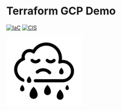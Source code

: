 # Terraform GCP Demo



[![IaC](https://app.demo.soluble.cloud/api/v1/public/badges/dad26c39-303c-47d3-9e7a-d4628354b76c.svg)](https://app.demo.soluble.cloud/repos/details/github.com/insecurecorp/terraform-gcp)  [![CIS](https://app.demo.soluble.cloud/api/v1/public/badges/3b319835-90f8-4c55-b815-339d8756d97c.svg)](https://app.demo.soluble.cloud/repos/details/github.com/insecurecorp/terraform-gcp)  

![demo](.images/sad-cloud.png)
